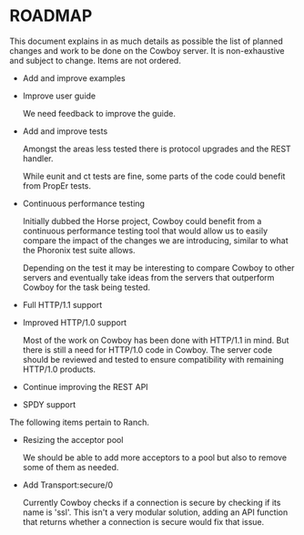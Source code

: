ROADMAP
=======

This document explains in as much details as possible the
list of planned changes and work to be done on the Cowboy
server. It is non-exhaustive and subject to change. Items
are not ordered.

 *  Add and improve examples

 *  Improve user guide

    We need feedback to improve the guide.

 *  Add and improve tests

    Amongst the areas less tested there is protocol upgrades
    and the REST handler.

    While eunit and ct tests are fine, some parts of the
    code could benefit from PropEr tests.

 *  Continuous performance testing

    Initially dubbed the Horse project, Cowboy could benefit
    from a continuous performance testing tool that would
    allow us to easily compare the impact of the changes we
    are introducing, similar to what the Phoronix test suite
    allows.

    Depending on the test it may be interesting to compare
    Cowboy to other servers and eventually take ideas from
    the servers that outperform Cowboy for the task being tested.

 *  Full HTTP/1.1 support

 *  Improved HTTP/1.0 support

    Most of the work on Cowboy has been done with HTTP/1.1
    in mind. But there is still a need for HTTP/1.0 code in
    Cowboy. The server code should be reviewed and tested
    to ensure compatibility with remaining HTTP/1.0 products.

 *  Continue improving the REST API

 *  SPDY support

The following items pertain to Ranch.

 *  Resizing the acceptor pool

    We should be able to add more acceptors to a pool but also
    to remove some of them as needed.

 *  Add Transport:secure/0

    Currently Cowboy checks if a connection is secure by
    checking if its name is 'ssl'. This isn't a very modular
    solution,  adding an API function that returns whether
    a connection is secure would fix that issue.
